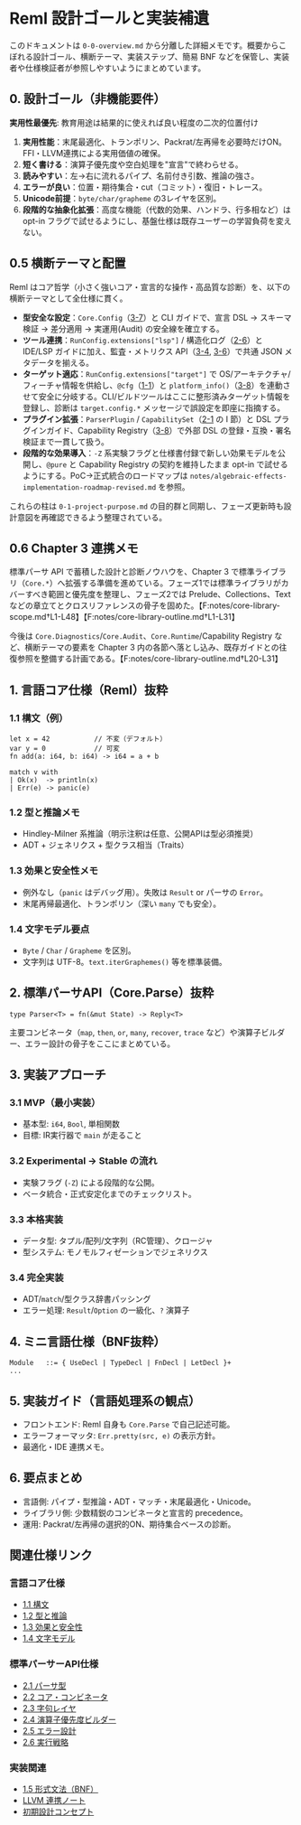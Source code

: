 # Reml 設計ゴールと実装補遺

このドキュメントは `0-0-overview.md` から分離した詳細メモです。概要からこぼれる設計ゴール、横断テーマ、実装ステップ、簡易 BNF などを保管し、実装者や仕様検証者が参照しやすいようにまとめています。

## 0. 設計ゴール（非機能要件）

**実用性最優先**: 教育用途は結果的に使えれば良い程度の二次的位置付け

1. **実用性能**：末尾最適化、トランポリン、Packrat/左再帰を必要時だけON。FFI・LLVM連携による実用価値の確保。
2. **短く書ける**：演算子優先度や空白処理を"宣言"で終わらせる。
3. **読みやすい**：左→右に流れるパイプ、名前付き引数、推論の強さ。
4. **エラーが良い**：位置・期待集合・cut（コミット）・復旧・トレース。
5. **Unicode前提**：`byte/char/grapheme` の3レイヤを区別。
6. **段階的な抽象化拡張**：高度な機能（代数的効果、ハンドラ、行多相など）は opt-in フラグで試せるようにし、基盤仕様は既存ユーザーの学習負荷を変えない。

## 0.5 横断テーマと配置

Reml はコア哲学（小さく強いコア・宣言的な操作・高品質な診断）を、以下の横断テーマとして全仕様に貫く。

- **型安全な設定**：`Core.Config`（[3-7](../3-7-core-config-data.md)）と CLI ガイドで、宣言 DSL → スキーマ検証 → 差分適用 → 実運用(Audit) の安全線を確立する。
- **ツール連携**：`RunConfig.extensions["lsp"]` / 構造化ログ（[2-6](../2-6-execution-strategy.md)）と IDE/LSP ガイドに加え、監査・メトリクス API（[3-4](../3-4-core-numeric-time.md), [3-6](../3-6-core-diagnostics-audit.md)）で共通 JSON メタデータを揃える。
- **ターゲット適応**：`RunConfig.extensions["target"]` で OS/アーキテクチャ/フィーチャ情報を供給し、`@cfg`（[1-1](../1-1-syntax.md#条件付きコンパイル属性-cfg)）と `platform_info()`（[3-8](../3-8-core-runtime-capability.md)）を連動させて安全に分岐する。CLI/ビルドツールはここに整形済みターゲット情報を登録し、診断は `target.config.*` メッセージで誤設定を即座に指摘する。
- **プラグイン拡張**：`ParserPlugin` / `CapabilitySet`（[2-1](../2-1-parser-type.md) の I 節）と DSL プラグインガイド、Capability Registry（[3-8](../3-8-core-runtime-capability.md)）で外部 DSL の登録・互換・署名検証まで一貫して扱う。
- **段階的な効果導入**：`-Z` 系実験フラグと仕様書付録で新しい効果モデルを公開し、`@pure` と Capability Registry の契約を維持したまま opt-in で試せるようにする。PoC→正式統合のロードマップは `notes/algebraic-effects-implementation-roadmap-revised.md` を参照。

これらの柱は `0-1-project-purpose.md` の目的群と同期し、フェーズ更新時も設計意図を再確認できるよう整理されている。

## 0.6 Chapter 3 連携メモ

標準パーサ API で蓄積した設計と診断ノウハウを、Chapter 3 で標準ライブラリ（`Core.*`）へ拡張する準備を進めている。フェーズ1では標準ライブラリがカバーすべき範囲と優先度を整理し、フェーズ2では Prelude、Collections、Text などの章立てとクロスリファレンスの骨子を固めた。【F:notes/core-library-scope.md†L1-L48】【F:notes/core-library-outline.md†L1-L31】

今後は `Core.Diagnostics`/`Core.Audit`、`Core.Runtime`/Capability Registry など、横断テーマの要素を Chapter 3 内の各節へ落とし込み、既存ガイドとの往復参照を整備する計画である。【F:notes/core-library-outline.md†L20-L31】

## 1. 言語コア仕様（Reml）抜粋

### 1.1 構文（例）

```reml
let x = 42           // 不変（デフォルト）
var y = 0            // 可変
fn add(a: i64, b: i64) -> i64 = a + b
```

```reml
match v with
| Ok(x)  -> println(x)
| Err(e) -> panic(e)
```

### 1.2 型と推論メモ

* Hindley-Milner 系推論（明示注釈は任意、公開APIは型必須推奨）
* ADT + ジェネリクス + 型クラス相当（Traits）

### 1.3 効果と安全性メモ

* 例外なし（`panic` はデバッグ用）。失敗は `Result` or パーサの `Error`。
* 末尾再帰最適化、トランポリン（深い `many` でも安全）。

### 1.4 文字モデル要点

* `Byte` / `Char` / `Grapheme` を区別。
* 文字列は UTF-8。`text.iterGraphemes()` 等を標準装備。

## 2. 標準パーサAPI（Core.Parse）抜粋

```reml
type Parser<T> = fn(&mut State) -> Reply<T>
```

主要コンビネータ（`map`, `then`, `or`, `many`, `recover`, `trace` など）や演算子ビルダー、エラー設計の骨子をここにまとめている。

## 3. 実装アプローチ

### 3.1 MVP（最小実装）

* 基本型: `i64`, `Bool`, 単相関数
* 目標: IR実行器で `main` が走ること

### 3.2 Experimental → Stable の流れ

* 実験フラグ (`-Z`) による段階的な公開。
* ベータ統合・正式安定化までのチェックリスト。

### 3.3 本格実装

* データ型: タプル/配列/文字列（RC管理）、クロージャ
* 型システム: モノモルフィゼーションでジェネリクス

### 3.4 完全実装

* ADT/`match`/型クラス辞書パッシング
* エラー処理: `Result`/`Option` の一級化、`?` 演算子

## 4. ミニ言語仕様（BNF抜粋）

```bnf
Module   ::= { UseDecl | TypeDecl | FnDecl | LetDecl }+
...
```

## 5. 実装ガイド（言語処理系の観点）

* フロントエンド: Reml 自身も `Core.Parse` で自己記述可能。
* エラーフォーマッタ: `Err.pretty(src, e)` の表示方針。
* 最適化・IDE 連携メモ。

## 6. 要点まとめ

* 言語側: パイプ・型推論・ADT・マッチ・末尾最適化・Unicode。
* ライブラリ側: 少数精鋭のコンビネータと宣言的 precedence。
* 運用: Packrat/左再帰の選択的ON、期待集合ベースの診断。

## 関連仕様リンク

### 言語コア仕様

* [1.1 構文](../1-1-syntax.md)
* [1.2 型と推論](../1-2-types-Inference.md)
* [1.3 効果と安全性](../1-3-effects-safety.md)
* [1.4 文字モデル](../1-4-test-unicode-model.md)

### 標準パーサーAPI仕様

* [2.1 パーサ型](../2-1-parser-type.md)
* [2.2 コア・コンビネータ](../2-2-core-combinator.md)
* [2.3 字句レイヤ](../2-3-lexer.md)
* [2.4 演算子優先度ビルダー](../2-4-op-builder.md)
* [2.5 エラー設計](../2-5-error.md)
* [2.6 実行戦略](../2-6-execution-strategy.md)

### 実装関連

* [1.5 形式文法（BNF）](../1-5-formal-grammar-bnf.md)
* [LLVM 連携ノート](../guides/llvm-integration-notes.md)
* [初期設計コンセプト](../guides/early-design-concepts.md)
